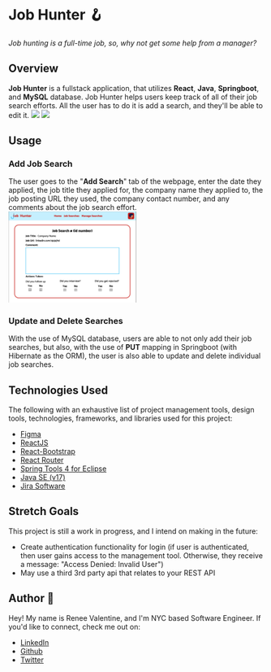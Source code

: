 ﻿# Job Hunter 🪝
*Job hunting is a full-time job, so, why not get some help from a manager?*
## Overview

**Job Hunter** is a fullstack application, that utilizes **React**, **Java**, **Springboot**, and **MySQL** database. Job Hunter helps users keep track of all of their job search efforts. All the user has to do it is add a search, and they'll be able to edit it. 
<img src="/JobHunter.png" style="width: 50%;"/>
<img src="/JobHunter1.png" style="width: 50%;"/>


## Usage

### Add Job Search 

The user goes to the "**Add Search**" tab of the webpage, enter the date they applied, the job title they applied for, the company name they applied to, the job posting URL they used, the company contact number, and any comments about the job search effort.  
<img src="/addsearch.png" style="width: 50%;"/>
### Update and Delete Searches

With the use of MySQL database, users are able to not only add their job searches, but also, with the use of **PUT** mapping in Springboot (with Hibernate as the ORM), the user is also able to update and delete individual job searches. 



## Technologies Used
The following with an exhaustive list of project management tools, design tools, technologies, frameworks, and libraries used for this project:
- [Figma](https://www.figma.com/)
 -   [ReactJS](https://reactjs.org/)
-   [React-Bootstrap](https://react-bootstrap.github.io/)
-   [React Router](https://reactrouter.com/)
-   [Spring Tools 4 for Eclipse](https://spring.io/tools)
-   [Java SE (v17)](https://www.oracle.com/java/)
- [Jira Software](https://renee-valentine.atlassian.net/jira/software/c/projects/OHMT/boards/2?atlOrigin=eyJpIjoiNDIzYzA4YTlmZDg2NDhhNTliY2VmOGEzOWQ5MzEyM2QiLCJwIjoiaiJ9)

## Stretch Goals
This project is still a work in progress, and I intend on making in the future:

-   Create authentication functionality for login (if user is authenticated, then user gains access to the management tool. Otherwise, they receive a message: "Access Denied: Invalid User")
-   May use a third 3rd party api that relates to your REST API
## Author 🤖
Hey! My name is Renee Valentine, and I'm NYC based Software Engineer. If you'd like to connect, check me out on:

-   [LinkedIn](https://www.linkedin.com/in/reneejvalentine)
-   [Github](https://github.com/renjval12/)
-   [Twitter](https://twitter.com/reneejvalentine?lang=en)


